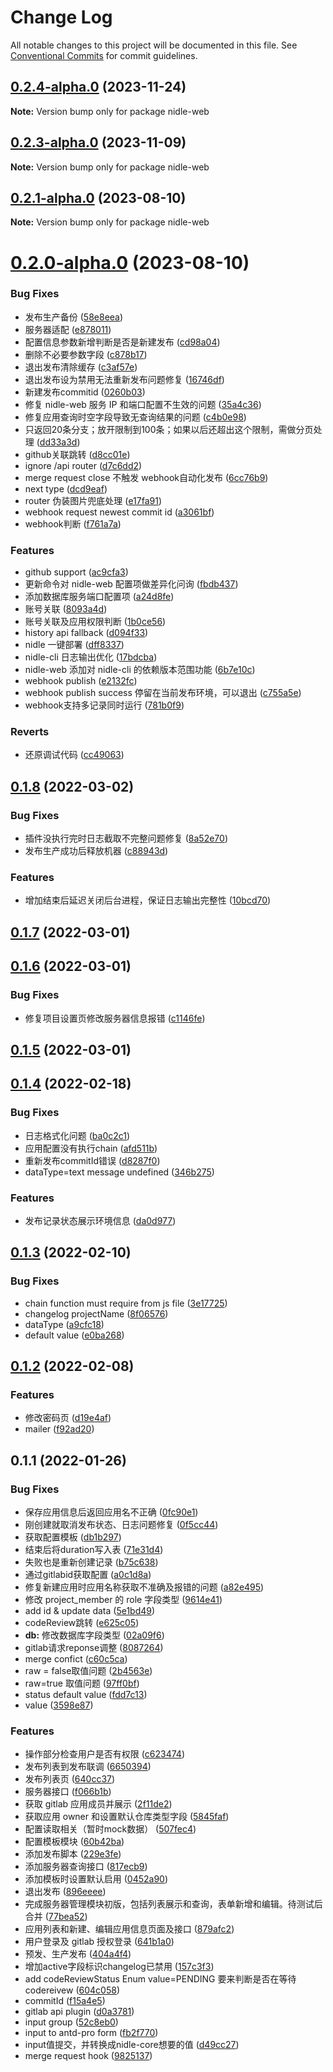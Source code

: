 # Change Log

All notable changes to this project will be documented in this file.
See [Conventional Commits](https://conventionalcommits.org) for commit guidelines.

## [0.2.4-alpha.0](https://github.com/yanuoda/nidle/compare/v0.2.3-alpha.0...v0.2.4-alpha.0) (2023-11-24)

**Note:** Version bump only for package nidle-web





## [0.2.3-alpha.0](https://github.com/yanuoda/nidle/compare/v0.2.2-alpha.0...v0.2.3-alpha.0) (2023-11-09)

**Note:** Version bump only for package nidle-web





## [0.2.1-alpha.0](https://github.com/yanuoda/nidle/compare/v0.2.0-alpha.0...v0.2.1-alpha.0) (2023-08-10)

**Note:** Version bump only for package nidle-web





# [0.2.0-alpha.0](https://github.com/yanuoda/nidle/compare/v0.1.8...v0.2.0-alpha.0) (2023-08-10)


### Bug Fixes

* 发布生产备份 ([58e8eea](https://github.com/yanuoda/nidle/commit/58e8eeac088acc2d1896cfd4b167bc6d573f6962))
* 服务器适配 ([e878011](https://github.com/yanuoda/nidle/commit/e878011fde2dad626cefc28ba30d7a9d916c7caf))
* 配置信息参数新增判断是否是新建发布 ([cd98a04](https://github.com/yanuoda/nidle/commit/cd98a0443215f0e15e6e7fe2f30c0a394fa90c6e))
* 删除不必要参数字段 ([c878b17](https://github.com/yanuoda/nidle/commit/c878b179919e9a77759f3c0a8ab8e88994ca24c5))
* 退出发布清除缓存 ([c3af57e](https://github.com/yanuoda/nidle/commit/c3af57ecf5ef93f3af15a7304f6ba0f232e82840))
* 退出发布设为禁用无法重新发布问题修复 ([16746df](https://github.com/yanuoda/nidle/commit/16746df14344aaefaba726678211c704a8ae8350))
* 新建发布commitid ([0260b03](https://github.com/yanuoda/nidle/commit/0260b032e888bb3d64245b95bcb602d79defea10))
* 修复 nidle-web 服务 IP 和端口配置不生效的问题 ([35a4c36](https://github.com/yanuoda/nidle/commit/35a4c36b2495ffd118f0b8d83fed90a88f5a54a5))
* 修复应用查询时空字段导致无查询结果的问题 ([c4b0e98](https://github.com/yanuoda/nidle/commit/c4b0e98bde85cc3616d98ab0fd0a285f244b2cf2))
* 只返回20条分支；放开限制到100条；如果以后还超出这个限制，需做分页处理 ([dd33a3d](https://github.com/yanuoda/nidle/commit/dd33a3d27d47cdfe518b47890cb7430604e1ad54))
* github关联跳转 ([d8cc01e](https://github.com/yanuoda/nidle/commit/d8cc01e8b3502eb8f1ba7caba68a8c1c799a117f))
* ignore /api router ([d7c6dd2](https://github.com/yanuoda/nidle/commit/d7c6dd2dd66005d2f1eb4a84069795199a27117a))
* merge request close 不触发 webhook自动化发布 ([6cc76b9](https://github.com/yanuoda/nidle/commit/6cc76b974663912727f5a2e6e36d1251bc3c0c11))
* next type ([dcd9eaf](https://github.com/yanuoda/nidle/commit/dcd9eaf250ca6f37692574074e49ccb80c4894bd))
* router 伪装图片兜底处理 ([e17fa91](https://github.com/yanuoda/nidle/commit/e17fa91aef51b1d0d8af9091d9aad0492f700bbe))
* webhook request newest commit id ([a3061bf](https://github.com/yanuoda/nidle/commit/a3061bf0697ee2978f3cf90aef4bd42b1282e6d5))
* webhook判断 ([f761a7a](https://github.com/yanuoda/nidle/commit/f761a7aa41e73abc08c2d29b50ff9944f3bf82e4))


### Features

*  github support ([ac9cfa3](https://github.com/yanuoda/nidle/commit/ac9cfa38abb255d02e1dd610c0c49a4217c0914e))
* 更新命令对 nidle-web 配置项做差异化问询 ([fbdb437](https://github.com/yanuoda/nidle/commit/fbdb437d9126295b4c36c2dc09f86f03b379d958))
* 添加数据库服务端口配置项 ([a24d8fe](https://github.com/yanuoda/nidle/commit/a24d8fe6e3ff9efa49e3abe07f9d8b263f6f5dbd))
* 账号关联 ([8093a4d](https://github.com/yanuoda/nidle/commit/8093a4d3f93029fff9e48db3f2207880c23941ab))
* 账号关联及应用权限判断 ([1b0ce56](https://github.com/yanuoda/nidle/commit/1b0ce5600c0ea8d9cac5dcdfb371b45698fd20b5))
* history api fallback ([d094f33](https://github.com/yanuoda/nidle/commit/d094f332befd9b83b65db144346bf72300432072))
* nidle 一键部署 ([dff8337](https://github.com/yanuoda/nidle/commit/dff8337a34ad17e7235bf36294acc38729084dec))
* nidle-cli 日志输出优化 ([17bdcba](https://github.com/yanuoda/nidle/commit/17bdcba9881ee3be7c19a7bc01990de448aaf35a))
* nidle-web 添加对 nidle-cli 的依赖版本范围功能 ([6b7e10c](https://github.com/yanuoda/nidle/commit/6b7e10c5e6d369fd07ddce63882a4fae9d523ced))
* webhook publish ([e2132fc](https://github.com/yanuoda/nidle/commit/e2132fcd4c7e63e6abe451660a40d9d882c2d198))
* webhook publish success 停留在当前发布环境，可以退出 ([c755a5e](https://github.com/yanuoda/nidle/commit/c755a5ec6499a98fc8da6d8055859b5e1c351954))
* webhook支持多记录同时运行 ([781b0f9](https://github.com/yanuoda/nidle/commit/781b0f9f39e6e411119a0db268d72a9705b1d068))


### Reverts

* 还原调试代码 ([cc49063](https://github.com/yanuoda/nidle/commit/cc4906345efe02b7e5ca5206ec56064e2e108390))





## [0.1.8](https://github.com/yanuoda/nidle/compare/v0.1.7...v0.1.8) (2022-03-02)


### Bug Fixes

* 插件没执行完时日志截取不完整问题修复 ([8a52e70](https://github.com/yanuoda/nidle/commit/8a52e70557913f08a2f4850f2f623a8abd5512b5))
* 发布生产成功后释放机器 ([c88943d](https://github.com/yanuoda/nidle/commit/c88943d82e1e9de3c16e07561a52d8137e496135))


### Features

* 增加结束后延迟关闭后台进程，保证日志输出完整性 ([10bcd70](https://github.com/yanuoda/nidle/commit/10bcd704ef6aefb39711d9369f142eb74d4abfb5))



## [0.1.7](https://github.com/yanuoda/nidle/compare/v0.1.6...v0.1.7) (2022-03-01)



## [0.1.6](https://github.com/yanuoda/nidle/compare/v0.1.5...v0.1.6) (2022-03-01)


### Bug Fixes

* 修复项目设置页修改服务器信息报错 ([c1146fe](https://github.com/yanuoda/nidle/commit/c1146fe8e8cd4673b7c41d16bd09ba485a4037b7))



## [0.1.5](https://github.com/yanuoda/nidle/compare/v0.1.4...v0.1.5) (2022-03-01)



## [0.1.4](https://github.com/yanuoda/nidle/compare/v0.1.3...v0.1.4) (2022-02-18)


### Bug Fixes

* 日志格式化问题 ([ba0c2c1](https://github.com/yanuoda/nidle/commit/ba0c2c13321a94615ed87fbec217aaf87f7d1c54))
* 应用配置没有执行chain ([afd511b](https://github.com/yanuoda/nidle/commit/afd511ba678c3e08259880c88cee14f3d60a2d15))
* 重新发布commitId错误 ([d8287f0](https://github.com/yanuoda/nidle/commit/d8287f0af435b2ced74a002d6037af74ccd26b1c))
* dataType=text message undefined ([346b275](https://github.com/yanuoda/nidle/commit/346b2756b5b38323d391d5602dfab816654b4f55))


### Features

* 发布记录状态展示环境信息 ([da0d977](https://github.com/yanuoda/nidle/commit/da0d977b79bbd901ac34a6d82d40807715e90104))



## [0.1.3](https://github.com/yanuoda/nidle/compare/v0.1.2...v0.1.3) (2022-02-10)


### Bug Fixes

* chain function must require from js file ([3e17725](https://github.com/yanuoda/nidle/commit/3e17725fdb845b131cc5bf6c654b1139b7bffb35))
* changelog projectName ([8f06576](https://github.com/yanuoda/nidle/commit/8f0657634a2dc87f720f8a6b14cd22df54f57c3e))
* dataType ([a9cfc18](https://github.com/yanuoda/nidle/commit/a9cfc18790bec0e14ed23cf4cb8debd1d3e9c30e))
* default value ([e0ba268](https://github.com/yanuoda/nidle/commit/e0ba2683ca51f8488799a7258f0fcf4ef4f6809b))



## [0.1.2](https://github.com/yanuoda/nidle/compare/v0.1.1...v0.1.2) (2022-02-08)


### Features

* 修改密码页 ([d19e4af](https://github.com/yanuoda/nidle/commit/d19e4afebacbbf1a72c2989cf1abcc33b53065fc))
* mailer ([f92ad20](https://github.com/yanuoda/nidle/commit/f92ad20d30f9c8b967f54bf56e43e15d69543b76))



## 0.1.1 (2022-01-26)


### Bug Fixes

* 保存应用信息后返回应用名不正确 ([0fc90e1](https://github.com/yanuoda/nidle/commit/0fc90e17080faf233e2070bec1cb984449e9ffd2))
* 刚创建就取消发布状态、日志问题修复 ([0f5cc44](https://github.com/yanuoda/nidle/commit/0f5cc440bc0c1f917c717485f8a58022c00ab593))
* 获取配置模板 ([db1b297](https://github.com/yanuoda/nidle/commit/db1b2972bbaade6ed8272902a9f32dd7e89324e0))
* 结束后将duration写入表 ([71e31d4](https://github.com/yanuoda/nidle/commit/71e31d4056414c9399fd25b8f02787b4599567b8))
* 失败也是重新创建记录 ([b75c638](https://github.com/yanuoda/nidle/commit/b75c638656f213748f42cad3e4acc1f533ef0c59))
* 通过gitlabid获取配置 ([a0c1d8a](https://github.com/yanuoda/nidle/commit/a0c1d8a8746604688f3ca70909530944bcac50d4))
* 修复新建应用时应用名称获取不准确及报错的问题 ([a82e495](https://github.com/yanuoda/nidle/commit/a82e495ebb4b5be0d02b4ab157083990a34d8b6d))
* 修改 project_member 的 role 字段类型 ([9614e41](https://github.com/yanuoda/nidle/commit/9614e417fac01a57d86eec3c4c4b8274c90b0474))
* add id & update data ([5e1bd49](https://github.com/yanuoda/nidle/commit/5e1bd4966820be99fae3c393457fc0d87e500a89))
* codeReview跳转 ([e625c05](https://github.com/yanuoda/nidle/commit/e625c05ad140af683d4a38757512d638c9bbe72e))
* **db:** 修改数据库字段类型 ([02a09f6](https://github.com/yanuoda/nidle/commit/02a09f655cbf0ccae71636d288dee5685c262dde))
* gitlab请求reponse调整 ([8087264](https://github.com/yanuoda/nidle/commit/8087264333daba1482f964607711d17ce02a5e76))
* merge confict ([c60c5ca](https://github.com/yanuoda/nidle/commit/c60c5ca63f110c4929fbcfe466ddebaf907af333))
* raw = false取值问题 ([2b4563e](https://github.com/yanuoda/nidle/commit/2b4563e0519a29f1f5892f643b6b127b6a5649c2))
* raw=true 取值问题 ([97ff0bf](https://github.com/yanuoda/nidle/commit/97ff0bfab909d7d05edfc3bcc2971ef80c78e45e))
* status default value ([fdd7c13](https://github.com/yanuoda/nidle/commit/fdd7c136720837aa93ee603adcfc3efbff2cdc45))
* value ([3598e87](https://github.com/yanuoda/nidle/commit/3598e8750796eef784629360e711fed666c2928e))


### Features

* 操作部分检查用户是否有权限 ([c623474](https://github.com/yanuoda/nidle/commit/c623474f416c7cad66cc1cb5b1550c2d0e256638))
* 发布列表到发布联调 ([6650394](https://github.com/yanuoda/nidle/commit/665039443993ecd41e8bfd1b155f2290d39a3128))
* 发布列表页 ([640cc37](https://github.com/yanuoda/nidle/commit/640cc378589a4493eaf71a32d490ad1de5a76a75))
* 服务器接口 ([f066b1b](https://github.com/yanuoda/nidle/commit/f066b1bc45d48fcd13b952bc6f4b6ffc463d6af8))
* 获取 gitlab 应用成员并展示 ([2f11de2](https://github.com/yanuoda/nidle/commit/2f11de2da56b2c833a70114cdd3f119a0d302c11))
* 获取应用 owner 和设置默认仓库类型字段 ([5845faf](https://github.com/yanuoda/nidle/commit/5845fafec117848f2deb47f2af9e8b5cda8f3a6c))
* 配置读取相关（暂时mock数据） ([507fec4](https://github.com/yanuoda/nidle/commit/507fec46f24c5ec3354c67a54899347d5b9be1d3))
* 配置模板模块 ([60b42ba](https://github.com/yanuoda/nidle/commit/60b42ba1e47ec92759604a0f5d14e2399ffce190))
* 添加发布脚本 ([229e3fe](https://github.com/yanuoda/nidle/commit/229e3fec61a202d687648a374cf302a8937b18a1))
* 添加服务器查询接口 ([817ecb9](https://github.com/yanuoda/nidle/commit/817ecb944b1a4abc41c794bcb81aad45e12bb73e))
* 添加模板时设置默认启用 ([0452a90](https://github.com/yanuoda/nidle/commit/0452a900209d5a1dc9563fdb3de2fb89532f9b5c))
* 退出发布 ([896eeee](https://github.com/yanuoda/nidle/commit/896eeee0d3439ae02f6603f0369bcd40e49e838f))
* 完成服务器管理模块初版，包括列表展示和查询，表单新增和编辑。待测试后合并 ([77bea52](https://github.com/yanuoda/nidle/commit/77bea52be418424566dde11b866d18ea505cc170))
* 应用列表和新建、编辑应用信息页面及接口 ([879afc2](https://github.com/yanuoda/nidle/commit/879afc2722ec3c81aed699a3c7bf7f6a5316c841))
* 用户登录及 gitlab 授权登录 ([641b1a0](https://github.com/yanuoda/nidle/commit/641b1a03cde15b43a95322650bcd7be891128790))
* 预发、生产发布 ([404a4f4](https://github.com/yanuoda/nidle/commit/404a4f4fe30c3b2eba691c6d40d630c22098d5ba))
* 增加active字段标识changelog已禁用 ([157c3f3](https://github.com/yanuoda/nidle/commit/157c3f3813c8606d145f631f843431ac5352a815))
* add codeReviewStatus Enum value=PENDING 要来判断是否在等待codereivew ([604c058](https://github.com/yanuoda/nidle/commit/604c058028021788aae5226bdb8453bb99b32712))
* commitId ([f15a4e5](https://github.com/yanuoda/nidle/commit/f15a4e5a008d71a44d76ef5f874affdf8a89b155))
* gitlab api plugin ([d0a3781](https://github.com/yanuoda/nidle/commit/d0a37817f58a7dc53f3fceb0d9865643fe74888e))
* input group ([52c8eb0](https://github.com/yanuoda/nidle/commit/52c8eb0ee178994c46a6997554c868a08a1094bc))
* input to antd-pro form ([fb2f770](https://github.com/yanuoda/nidle/commit/fb2f7704c7dd166c47541762b840be4c262f1adf))
* input值提交，并转换成nidle-core想要的值 ([d49cc27](https://github.com/yanuoda/nidle/commit/d49cc27e011fd378025dbd91d8d3409d59e44054))
* merge request hook ([9825137](https://github.com/yanuoda/nidle/commit/9825137933b65320e0c784d9a6a33644ccbd4325))
